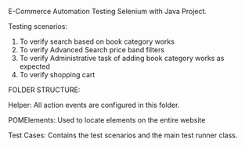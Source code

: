 E-Commerce Automation Testing Selenium with Java Project. 

Testing scenarios: 

1. To verify search based on book category works
2. To verify Advanced Search price band filters
3. To verify Administrative task of adding book category works as expected
4. To verify shopping cart


FOLDER STRUCTURE:

Helper: All action events are configured in this folder.

POMElements: Used to locate elements on the entire website

Test Cases: Contains the test scenarios and the main test runner class.

